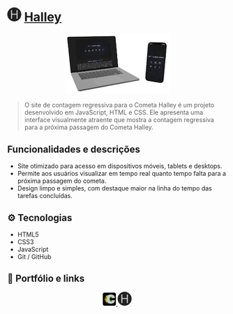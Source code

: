 # ![icon](/src/assets/favicon/favicon-32x32.png) [Halley](https://carloscunha611.github.io/countdown-timer/)

<div align="center">
    <img src=".github/preview.png" alt="Preview" width="240">
</div>

> O site de contagem regressiva para o Cometa Halley é um projeto desenvolvido em JavaScript, HTML e CSS. Ele apresenta uma interface visualmente atraente que mostra a contagem regressiva para a próxima passagem do Cometa Halley.

## Funcionalidades e descrições

- Site otimizado para acesso em dispositivos móveis, tablets e desktops.
- Permite aos usuários visualizar em tempo real quanto tempo falta para a próxima passagem do cometa.
- Design limpo e simples, com destaque maior na linha do tempo das tarefas concluídas.

## ⚙ Tecnologias

- HTML5
- CSS3
- JavaScript
- Git / GitHub

## 🔗 Portfólio e links

<div align="center">
  <a href="https://carloscunha611.github.io/portfolio/">
    <img src=".github/meuLogo.png" alt="Meu Portfólio">
  </a>
  <a href="https://carloscunha611.github.io/countdown-timer/">
    <img src="src\assets\favicon\favicon-32x32.png" alt="Link do Projeto" width="32">
  </a>
</div>
